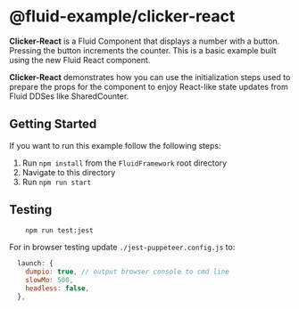 # @fluid-example/clicker-react

**Clicker-React** is a Fluid Component that displays a number with a button. Pressing the button
increments the counter. This is a basic example built using the new Fluid React component.

**Clicker-React** demonstrates how you can use the initialization steps used to prepare the props for the component to enjoy React-like state updates from Fluid DDSes like SharedCounter.

## Getting Started

If you want to run this example follow the following steps:

1. Run `npm install` from the `FluidFramework` root directory
2. Navigate to this directory
3. Run `npm run start`

## Testing

```bash
    npm run test:jest
```

For in browser testing update `./jest-puppeteer.config.js` to:

```javascript
  launch: {
    dumpio: true, // output browser console to cmd line
    slowMo: 500,
    headless: false,
  },
```
